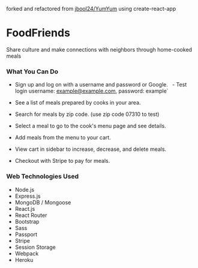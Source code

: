 forked and refactored from [jbool24/YumYum](https://github.com/jbool24/YumYum) using create-react-app

# FoodFriends

Share culture and make connections with neighbors through home-cooked meals


### What You Can Do

- Sign up and log on with a username and password or Google.
   - Test login username: example@example.com, password: example`

- See a list of meals prepared by cooks in your area.

- Search for meals by zip code. (use zip code 07310 to test)

- Select a meal to go to the cook's menu page and see details.

- Add meals from the menu to your cart.

- View cart in sidebar to increase, decrease, and delete meals.

- Checkout with Stripe to pay for meals.

### Web Technologies Used

- Node.js
- Express.js
- MongoDB / Mongoose
- React.js
- React Router
- Bootstrap
- Sass
- Passport
- Stripe
- Session Storage
- Webpack
- Heroku
